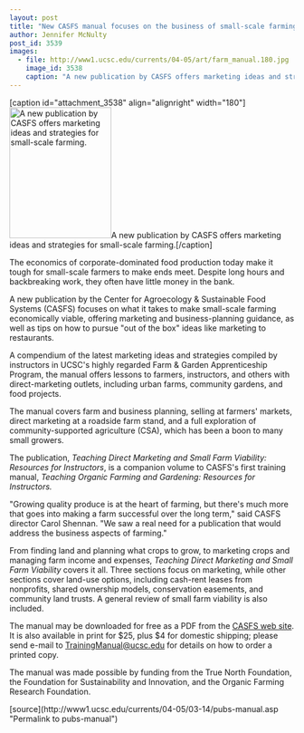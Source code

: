 ```yaml
---
layout: post
title: "New CASFS manual focuses on the business of small-scale farming"
author: Jennifer McNulty
post_id: 3539
images:
  - file: http://www1.ucsc.edu/currents/04-05/art/farm_manual.180.jpg
    image_id: 3538
    caption: "A new publication by CASFS offers marketing ideas and strategies for small-scale farming."
---
```


[caption id="attachment_3538" align="alignright" width="180"]<a href="http://localhost/mysite/wp-content/uploads/2005/03/farm_manual.180.jpg"><img class="size-full wp-image-3538" src="http://localhost/mysite/wp-content/uploads/2005/03/farm_manual.180.jpg" alt="A new publication by CASFS offers marketing ideas and strategies for small-scale farming." width="180" height="231" /></a>A new publication by CASFS offers marketing ideas and strategies for small-scale farming.[/caption]
<a name="content" id="content"></a>
<p>
  The economics of corporate-dominated food production today make it tough for small-scale farmers to make ends meet. Despite long hours and backbreaking work, they often have little money in the bank.
</p>
<p>
  A new publication by the Center for Agroecology &amp; Sustainable Food Systems (CASFS) focuses on what it takes to make small-scale farming economically viable, offering marketing and business-planning guidance, as well as tips on how to pursue "out of the box" ideas like marketing to restaurants.
</p>
<p>
  A compendium of the latest marketing ideas and strategies compiled by instructors in UCSC's highly regarded Farm &amp; Garden Apprenticeship Program, the manual offers lessons to farmers, instructors, and others with direct-marketing outlets, including urban farms, community gardens, and food projects.
</p>
<p>
  The manual covers farm and business planning, selling at farmers' markets, direct marketing at a roadside farm stand, and a full exploration of community-supported agriculture (CSA), which has been a boon to many small growers.
</p>
<p>
  The publication, <i>Teaching Direct Marketing and Small Farm Viability: Resources for Instructors</i>, is a companion volume to CASFS's first training manual, <i>Teaching Organic Farming and Gardening: Resources for Instructors.</i>
</p>
<p>
  "Growing quality produce is at the heart of farming, but there's much more that goes into making a farm successful over the long term," said CASFS director Carol Shennan. "We saw a real need for a publication that would address the business aspects of farming."
</p>
<p>
  From finding land and planning what crops to grow, to marketing crops and managing farm income and expenses, <i>Teaching Direct Marketing and Small Farm Viability</i> covers it all. Three sections focus on marketing, while other sections cover land-use options, including cash-rent leases from nonprofits, shared ownership models, conservation easements, and community land trusts. A general review of small farm viability is also included.
</p>
<p>
  The manual may be downloaded for free as a PDF from the <a href="http://zzyx.ucsc.edu/casfs/index.html">CASFS web site</a>. It is also available in print for $25, plus $4 for domestic shipping; please send e-mail to <a href="mailto:TrainingManual@ucsc.ed">TrainingManual@ucsc.edu</a> for details on how to order a printed copy.
</p>
<p>
  The manual was made possible by funding from the True North Foundation, the Foundation for Sustainability and Innovation, and the Organic Farming Research Foundation.
</p>
[source](http://www1.ucsc.edu/currents/04-05/03-14/pubs-manual.asp "Permalink to pubs-manual")
